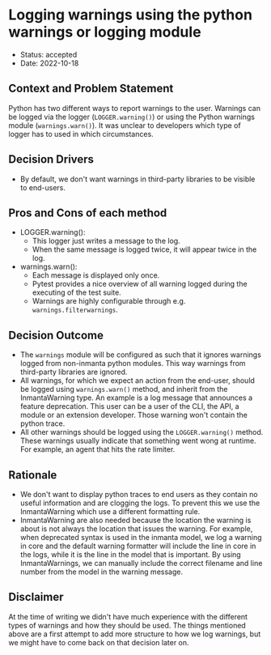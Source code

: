 # Logging warnings using the python warnings or logging module

* Status: accepted
* Date: 2022-10-18

## Context and Problem Statement

Python has two different ways to report warnings to the user. Warnings can be logged via the logger (`LOGGER.warning()`) or using the Python warnings module (`warnings.warn()`). It was unclear to developers which type of logger has to used in which circumstances.

## Decision Drivers

* By default, we don't want warnings in third-party libraries to be visible to end-users.

## Pros and Cons of each method

* LOGGER.warning():
   * This logger just writes a message to the log.
   * When the same message is logged twice, it will appear twice in the log.
* warnings.warn():
   * Each message is displayed only once.
   * Pytest provides a nice overview of all warning logged during the executing of the test suite.
   * Warnings are highly configurable through e.g. `warnings.filterwarnings`.

## Decision Outcome

- The `warnings` module will be configured as such that it ignores warnings logged from non-inmanta python modules. This way warnings from third-party libraries are ignored.
- All warnings, for which we expect an action from the end-user, should be logged using `warnings.warn()` method, and inherit from the InmantaWarning type. An example is a log message that announces a feature deprecation. This user can be a user of the CLI, the API, a module or an extension developer. Those warning won't contain the python trace.
- All other warnings should be logged using the `LOGGER.warning()` method. These warnings usually indicate that something went wong at runtime. For example, an agent that hits the rate limiter.

## Rationale

- We don't want to display python traces to end users as they contain no useful information and are clogging the logs. To prevent this we use the InmantaWarning which use a different formatting rule.
- InmantaWarning are also needed because the location the warning is about is not always the location that issues the warning. For example, when deprecated syntax is used in the inmanta model, we log a warning in core and the default warning formatter will include the line in core in the logs, while it is the line in the model that is important.
  By using InmantaWarnings, we can manually include the correct filename and line number from the model in the warning message.

## Disclaimer

At the time of writing we didn't have much experience with the different types of warnings and how they should be used.
The things mentioned above are a first attempt to add more structure to how we log warnings, but we might have to come
back on that decision later on.
